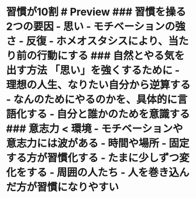 # 習慣が10割 # Preview ### 習慣を操る2つの要因 - 思い - モチベーションの強さ - 反復 - ホメオスタシスにより、当たり前の行動にする ### 自然とやる気を出す方法 「思い」を強くするために - 理想の人生、なりたい自分から逆算する - なんのためにやるのかを、具体的に言語化する - 自分と誰かのためを意識する ### 意志力 < 環境 - モチベーションや意志力には波がある - 時間や場所 - 固定する方が習慣化する - たまに少しずつ変化をする - 周囲の人たち - 人を巻き込んだ方が習慣になりやすい
